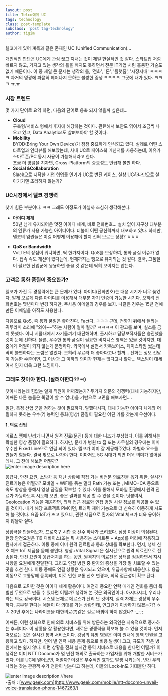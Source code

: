 ```yaml
---
layout: post
title: Telco에게 UC
tags: technology  
class: post-template
subclass: 'post tag-technology'  
author: tigim
---
```


텔코에게 있어 계륵과 같은 존재인 UC  (Unified Communication)...

개인적인 판단은 UC에게 관심 끊고 지내는 것이 제일 현실적인 것 같다. 스타트업 처럼 빠르지 않고, 가지고 있는 생각의 틀을 깨지도 못하면서 전문 IT기업 처럼 훌륭한 기술도 없기 때문이다. 이 중 제일 큰 문제는 생각의 틀, '전화', '돈', '플랫폼', '시장지배' ㅋㅋㅋㅋ 과거의 영광에 파묻혀 헤어나지 못하는 불쌍한 중생 ㅋㅋㅋㅋ  그곳에 내가 있다. ㅋㅋㅋ ㅠ.ㅠ

### 시장 트렌드

몇 가지 단어로 요약 하면, 다음의 단어로 응축 되지 않을까 싶은데...  

 - **Cloud**  
구축형/서비스 형에서 후자에 해당하는 것이다. 관련해서 보안도 엮여서 조금씩 나오고 있고, Data Analytics도 살펴보아야 할 것이다.
 - **Mobility**  
 BYOD(Bring Your Own Device)가 점점 중요하게 인식되고 있다. 실례로 어떤 스타트업과 인터뷰를 해보았는데, 사내 UC로  페이스북 메신저를 사용하는데, 이유가 스마트폰/PC 동시 사용이 가능해서라고 한다.  
조금 더 양념을 치자면, Cross-Platform의 중요성도 언급해 볼만 하다.
 - **Social &Collaboration**  
Slack으로 시작한 기업 협업툴 인기가 UC로 번진 케이스. 실상 UC하나만으로 살아가기엔 초라하지 않는가?


### UC시장에서 텔코 경쟁력  

찾기 힘든 부분이다. ㅋㅋ 그래도 이정도가 아닐까 조심히 생각해본다.

 - **아이디 체계**  
50년 넘게 유지되어온 멋진 아이디 체계, 바로 전화번호... 설치 없이 지구상 대부분의 인류가 사용 가능한 아이디이다. 더불어 어떤 공신력까지 내포하고 있다. 하지만, 텔코의 임원들은 이걸 어떻게 이용해야 할지 전혀 모르는 상황? ㅎㅎㅎ  

 - **QoS or Bandwidth**  
VoLTE의 장점이 뭐냐하면, 딱 한가지이다. QoS를 보장하여, 통화 품질 이슈가 없다. 접속 속도 개선이 있다는데, 현재까지는 뻥으로 유지되는 것 같다. 결국, 고품질이 필요한 산업군에 응용하면 좋을 것 같은데 딱히 보이지는 않는다.


### 고객은 통화 품질이 중요한가?

텔코가 가진 두 경쟁력에는 큰 문제가 있다. 아이디(전화번호)는 대응 시기가 너무 늦었다. 알게 모르게 다른 아이디를 이용해서 대부분 자기 인증이 가능한 시기다. 오히려 전화번호는 몇년마다 변경 하지만, 주사용 이메일의 경우를 보자. 나같은 경우는 15년 전에 만든 이메일을 아직도 사용한다.  

다음으로 QoS, 즉 통화 품질은 좋아진다. Fact다. ㅋㅋㅋ 근데, 전화기 뒤에서 들리는 귀뚜라미 소리에 "와아~~"하는 사람이 얼마 될까? ㅋㅋㅋㅋ 이 광고를 보며, 실소를 금치 못했다. 이너 서클내에서 자기들끼기 대단해하며, 출시하고 담당보직자들은 승진했을 것이 눈에 선하다. 물론, 우수한 통화 품질이 필요한 비지니스 영역은 있을 것이지만, 대중에게 어필이 되지 않는게 분명하다. 외국에서 살면서 카톡보이스, 페이스타임 썼는데 딱히 불편하다는 느낌은 없었다. 오히려 무료라 더 좋아다고나 할까... 전화는 정보 전달이 가능한 수준이면, 그 이상과 그 이하의 의미가 현재는 없다고나 할까... 텍스팅이 대세여서 인지 더욱 그런 느낌이다.  


### 그래도 찾아야 한다. (살려야한다??ㅋ)

찾아내라는데 힘없는 일개 직원이 어쩌겠는가? 두가지 의문의 경쟁력(대체 가능하지만, 어째뜬 다른 놈들은 똑같이 할 수 없다)을 기반으로 고민을 해보자면....

일단, 특정 산업 군을  정하는 것이 필요하다. 말했다시피, 대체 가능한 아이디 체계와 어필하지 못하는 우수(?) 능력인 통화(영상) 품질이 필요한 어딘 가를 찾는게 우선이다.  

**1. 의료 산업**

메르스 땜에 난리가 나면서 원격 진료(문진) 등에 대한 니즈가 부상했다. 이를 위해서는 확실한 영상 품질이 필요하다. 하지만, 문제가 병원 to 집 또는 사무실의 경우에는 이미 우수한 Fixed Line으로 연결 되어 있다. 텔코가 이미 잘 제공해주었다. 차별화 요소를 만들기 힘들다. 결국 밖으로 나가야 한다. 이마저도 5G 시대가 되면 더욱 의미가 없어질테니, 그 전에 해보면 어떨까?     
![enter image description here](http://image.edaily.co.kr/images/photo/files/NP/S/2015/06/PS15062100048.jpg)



응급차, 안전 요원, 소방차 등 재난 상황에 직접 가는 비전문 의료진을 돕기 위한, 실시간 진료기능은 어떨까? 모바일 + WiFi를 묶는 멀티 Path 기능 또는 , MIMO+CA 등으로 속도 향상을 통해서 영상 품질을 확보할 수 있다. 이를 통해서 모바일 환경에서 원격 진료가 가능하도록 시도해 보면, 좋은 결과를 제공 할 수 있을 것이다. 덧붙여서, Geolocation 기능을 제공하면, 최적 접근 경로와 인접 병원 시설 정보를 제공할 수 있을 것이다.  내가 해당 프로젝트 PM이면, 트래픽 제어 기능으로 더 신속히 이동하게 시도해 볼 것이다.  요즘 IoT가 뜨고 있으니, 관련 제품으로 환자의 Vital 체크가 더욱 용이하지 않을까 싶다.

상황극을 만들어보자.
프로축구 시합 중 선수 하나가 쓰려졌다. 심장 이상이 의심된다. 현장 안전요원은 119 디바이스(또는 뭐 사용하는 스마트폰 + App)를 머리에 착용하고 환자에게 접근하다. 이동 중에 이미 원격 진료팀과 통화 상태를 확보한다. 먼저, 생체 신호 체크 IoT 제품을 몸에 붙인다. 영상+Vital Signal 은 실시간으로 원격 의료진으로 전송된다. 안전 요원이 응급처치를 하는 동안, 원격지의 의료진은 상태를 점검하면서 지시 사항을 요원에게 전달한다. 그리고 인접 병원 중 환자의 증상을 가장 잘 치료할 수 있는 곳을 추천 한다. 이동 중에도 연결 상황은 유지되고 있으며, 위급사항에 대응한다. 응급 이동으로 교통망에 등록되며, 이로 인한 교통 신호 변경과, 최적 접근성이 확보 된다.

다음으로 고민한 것은 아이디 체계 활용이다. 여전히 중요한 연락 매개인 전화를 좀더 특별한 무엇으로 만들 수 있다면 어떨까? 생각해 본 것은 외국인이다. 아시다시피, 우리나라는 의료 강국이다. 시스템 문제로 메르스가 난리 난 것이지, 실력 자체는 굉장히 우수하다. 공부잘 한다는 애들이 다 의대를 가는 상황인데, 안그런게 이상하지 않겠는가? ㅎㅎ 20년 후에는 나라이름을 대한의료(?)같은 걸로 바꿔야 하지 않겠나? -_-;;

어째든, 이런 상화으로 인해 의료 서비스를 위해 방문하는 외국인은 지속적으로 증가하는 추세이다. 이 상황을 잘 활용한다면, 새로운 경쟁력을 확보해 볼 수 있을 것이다. 먼저 떠오르는 것은 실시간 통역 서비스이다. 강남의 유명 병원은 이미 원내에 통역 인원을 고용하고 있다. 하지만, 언어 별 인력 채용 문제 등으로 비용 발생이 크고, 규모가 작은 병원에서는 쉽지 않다. 이런 상황을 전화 실시간 통역 서비스로 대응을 한다면 어떨까? 이 생각은 이미 NTT Docomo가 몇 년전 해외로 출국하는 가입자를 위해 개발한 서비스가 있다. 이를 UC에 넣어보면, 어떨까? 이것은 부수적인 효과도 발생 시키는데, 년간 우리나라는 찾는 관광객 수가 천만이 넘는다고 하는데, 이들의 Lock-in도 기대볼만 하다.

![enter image description ⧸⧸here](http://www.geek.com/wp-content/uploads/2012/02/nttdocomo_translatorphone-590x243.jpg)  
-출처 : [www.geek.com](http://www.geek.com/mobile/ntt-docomo-unveil-voice-translation-phone-1467263/)  
